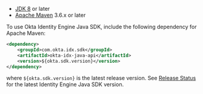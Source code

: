 * [JDK 8](https://www.oracle.com/java/technologies/javase/javase-jdk8-downloads.html) or later
* [Apache Maven](https://maven.apache.org/download.cgi) 3.6.x or later

To use Okta Identity Engine Java SDK, include the following dependency for Apache Maven:

``` xml
<dependency>
    <groupId>com.okta.idx.sdk</groupId>
    <artifactId>okta-idx-java-api</artifactId>
    <version>${okta.sdk.version}</version>
</dependency>
```

where `${okta.sdk.version}` is the latest release version.  See [Release Status](https://github.com/okta/okta-idx-java#release-status) for the latest Identity Engine Java SDK version.
